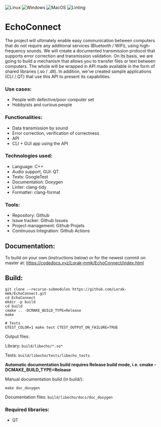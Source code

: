 ![Linux](https://github.com/Lorak-mmk/EchoConnect/workflows/Linux/badge.svg?branch=master)
![Windows](https://github.com/Lorak-mmk/EchoConnect/workflows/Windows/badge.svg?branch=master)
![MacOS](https://github.com/Lorak-mmk/EchoConnect/workflows/MacOS/badge.svg?branch=master)
![Linting](https://github.com/Lorak-mmk/EchoConnect/workflows/Linting/badge.svg?branch=master)


# EchoConnect

The project will ultimately enable easy communication between computers that do not require any additional services (Bluetooth / WiFi), using high-frequency sounds. We will create a documented transmission protocol that supports error correction and transmission validation. On its basis, we are going to build a mechanism that allows you to transfer files or text between computers. The whole will be wrapped in API made available in the form of shared libraries (.so / .dll). In addition, we've created sample applications (CLI / QT) that use this API to present its capabilities.

### Use cases:
-   People with defective/poor computer set
-   Hobbyists and curious people

### Functionalities:
-   Data transmission by sound
-   Error correction, verification of correctness
-   API
-   CLI + GUI app using the API

### Technologies used:
-   Language: C++
-   Audio support, GUI: QT
-   Tests: GoogleTest
-   Documentation: Doxygen
-   Linter: clang-tidy
-   Formatter: clang-format

### Tools:
-   Repository: Github
-   Issue tracker: Github Issues
-   Project management: Github Projets
-   Continuous Integration: Github Actions

## Documentation:
To build on your own (instructions below) or for the newest commit on master at:
https://codedocs.xyz/Lorak-mmk/EchoConnect/index.html

## Build:
```shell-script
git clone --recurse-submodules https://github.com/Lorak-mmk/EchoConnect.git
cd EchoConnect
mkdir -p build
cd build
cmake .. -DCMAKE_BUILD_TYPE=Release
make

# Tests
GTEST_COLOR=1 make test CTEST_OUTPUT_ON_FAILURE=TRUE
```

Output files:

Library: `build/libecho/*.so*`

Tests: `build/libecho/tests/libecho_tests`


**Automatic documentation build requires Release build mode, i.e. cmake -DCMAKE_BUILD_TYPE=Release**


Manual documentation build (in build/):
```shell-script
make doc_doxygen
```

Documentation files: `build/libecho/docs/doc_doxygen`

### Required libraries:
- QT
